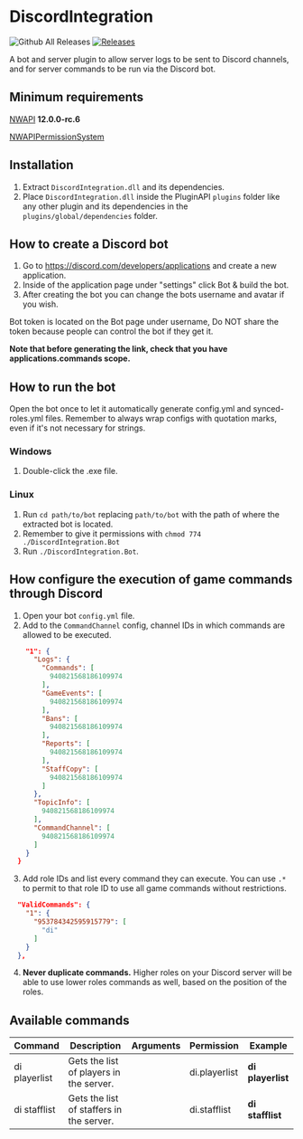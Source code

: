 # DiscordIntegration
![Github All Releases](https://img.shields.io/github/downloads/SrLicht/DiscordIntegration/total.svg)   <a href="https://github.com/SrLicht/DiscordIntegration/releases"><img src="https://img.shields.io/github/v/release/SrLicht/DiscordIntegration?include_prereleases&label=Last Release" alt="Releases"></a> 

A bot and server plugin to allow server logs to be sent to Discord channels, and for server commands to be run via the Discord bot.

## Minimum requirements
[NWAPI](https://github.com/northwood-studios/NwPluginAPI) **12.0.0-rc.6**

[NWAPIPermissionSystem](https://github.com/CedModV2/NWAPIPermissionSystem)

## Installation
1. Extract `DiscordIntegration.dll` and its dependencies.
2. Place `DiscordIntegration.dll` inside the PluginAPI `plugins` folder like any other plugin and its dependencies in the `plugins/global/dependencies` folder.

## How to create a Discord bot
1. Go to https://discord.com/developers/applications and create a new application.
2. Inside of the application page under "settings" click Bot & build the bot.
3. After creating the bot you can change the bots username and avatar if you wish.

Bot token is located on the Bot page under username, Do NOT share the token because people can control the bot if they get it.

**Note that before generating the link, check that you have applications.commands scope.**

## How to run the bot

Open the bot once to let it automatically generate config.yml and synced-roles.yml files.
Remember to always wrap configs with quotation marks, even if it's not necessary for strings.

### Windows

1. Double-click the .exe file.

### Linux

1. Run `cd path/to/bot` replacing `path/to/bot` with the path of where the extracted bot is located.
2. Remember to give it permissions with `chmod 774 ./DiscordIntegration.Bot`
3. Run `./DiscordIntegration.Bot`.

## How configure the execution of game commands through Discord

1. Open your bot `config.yml` file.
2. Add to the `CommandChannel` config, channel IDs in which commands are allowed to be executed.

```json  "Channels": {
    "1": {
      "Logs": {
        "Commands": [
          940821568186109974
        ],
        "GameEvents": [
          940821568186109974
        ],
        "Bans": [
          940821568186109974
        ],
        "Reports": [
          940821568186109974
        ],
        "StaffCopy": [
          940821568186109974
        ]
      },
      "TopicInfo": [
        940821568186109974
      ],
      "CommandChannel": [
        940821568186109974
      ]
    }
  }
```

3. Add role IDs and list every command they can execute. You can use `.*` to permit to that role ID to use all game commands without restrictions.

```json
  "ValidCommands": {
    "1": {
      "953784342595915779": [
        "di"
      ]
    }
  },
 ```

4. **Never duplicate commands.** Higher roles on your Discord server will be able to use lower roles commands as well, based on the position of the roles.

## Available commands

| Command | Description | Arguments | Permission | Example |
| --- | --- | --- | --- | --- |
| di playerlist | Gets the list of players in the server. | | di.playerlist | **di playerlist** |
| di stafflist | Gets the list of staffers in the server. | | di.stafflist | **di stafflist** |

